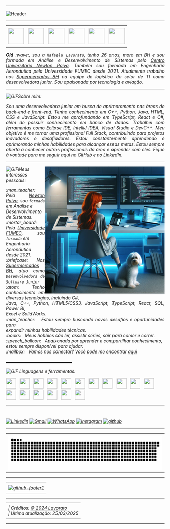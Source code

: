 -----

<div>
<img align="center" alt="Header" src="[img/github-header-image.png](https://github.com/rafaelalavorato/rafaelalavorato/blob/main/img/github-header-image.png)"/>
</div>

-----

<div align="center">
<table>
<tr>
 <td align="center" colspan="11"></td>
</tr> 
<tr>
<td><a href="https://github.com/rafaelalavorato" target="_blank"><img src="https://github.com/joaopauloaramuni/joaopauloaramuni/blob/main/img/github5.png?raw=true" width="50px" height="50px"/></a>
</td>
<td><a href="https://replit.com/@rafalavorato"><img src="https://github.com/joaopauloaramuni/joaopauloaramuni/blob/main/img/replit3.svg?raw=true" width="50px" height="50px"/></a>
</td>
<td><a href="mailto:rafaelajunqueiralp@gmail.com" target="_blank"><img src="https://github.com/joaopauloaramuni/joaopauloaramuni/blob/main/img/gmail3.png?raw=true" width="50px" height="50px"/></a>
</td>
<td><a href="https://wa.me/5531992220106" target="_blank"><img src="https://github.com/joaopauloaramuni/joaopauloaramuni/blob/main/img/wpp2.png?raw=true" width="50px" height="50px"/></a>
</td>
<td><a href="https://www.instagram.com/rafalavorato/" target="_blank"><img src="https://github.com/joaopauloaramuni/joaopauloaramuni/blob/main/img/insta2.png?raw=true" width="50px" height="50px"/></a>
</td>
<td><a href="https://www.linkedin.com/in/rafaelalavorato/" target="_blank"><img src="https://github.com/joaopauloaramuni/joaopauloaramuni/blob/main/img/linkedin2.png?raw=true" width="50px" height="50px"/></a>
</td>
</td>
</tr>
<tr>
 <td align="center" colspan="11"></td>
</tr> 
</table>

</div>
<div align="justify">
<i><b>Olá</b> :wave:, sou a <code>Rafaela Lavorato</code>, tenho 26 anos, moro em BH e sou formada em Análise e Desenvolvimento de Sistemas pelo <a href="https://newtonpaiva.br/" target="_blank">Centro Universitário Newton Paiva</a>. Também sou formada em Engenharia Aeronáutica pela Universidade FUMEC desde 2021. Atualmente trabalho nos <a href="https://www.supermercadosbh.com.br/belo-horizonte/" target="_blank">Supermercados BH</a> na equipe de logística do setor de TI como desenvolvedora junior. Sou apaixonada por tecnologia e aviação.
</div>

-----
<img height="20" alt="GIF" src="https://github.com/joaopauloaramuni/joaopauloaramuni/blob/main/img/soulgem.gif?raw=true"/>Sobre mim:

<div align="justify">
Sou uma desenvolvedora junior em busca de aprimoramento nas áreas de back-end e front-end. Tenho conhecimento em C++, Python, Java, HTML, CSS e JavaScript. Estou me aprofundando em TypeScript, React e C#, além de possuir conhecimento em banco de dados. Trabalhei com ferramentas como Eclipse IDE, IntelliJ IDEA, Visual Studio e DevC++. Meu objetivo é me tornar uma profissional Full Stack, contribuindo para projetos inovadores e desafiadores. Estou constantemente aprendendo e aprimorando minhas habilidades para alcançar essas metas. Estou sempre aberta a conhecer outros profissionais da área e aprender com eles. Fique à vontade para me seguir aqui no GitHub e no LinkedIn.
</div>

-----

<div>
<div>
<img align="right" alt="GIF" src="https://github.com/rafaelalavorato/rafaelalavorato/blob/main/img/imagem.png" width="380px" height="400px"/>
</div>

<img height="20" alt="GIF" src="https://github.com/joaopauloaramuni/joaopauloaramuni/blob/main/img/soulgem.gif?raw=true"/>Meus interesses pessoais:

<div align="justify">
<p> 
 :man_teacher: &nbsp; Pela <a href="https://newtonpaiva.br/" target="_blank">Newton Paiva</a>, sou <code>formada</code> em Análise e <br/> Desenvolvimento de Sistemas.<br />
:mortar_board: &nbsp; Pela <a href="https://www.fumec.br/" target="_blank">Universidade FUMEC</a>, sou <code>formada</code> em <br/> Engenharia Aeronáutica desde 2021. <br />
 :briefcase: &nbsp; Nos <a href="https://www.supermercadosbh.com.br/belo-horizonte/" target="_blank">Supermercados BH</a>, atuo como <code>Desenvolvedora de Software Junior</code><br/>
 <!-- <br/> desenvolvendo projetos utilizando ReactJs, Typescript, C# (.NET), <br/> Node.js, MongoDB e SQL. <br /> -->
 :atom: &nbsp; Tenho conhecimento em diversas tecnologias, incluindo C#,<br/ > Java, C++, Python, HTML5/CSS3, JavaScript, TypeScript, React, SQL, Power BI,  <br /> Excel e SolidWorks. <br />
  :man_teacher: &nbsp; Estou sempre buscando novos desafios e oportunidades para <br/> expandir minhas habilidades técnicas. <br />
 :books: &nbsp; Meus hobbies são ler, assistir séries, sair para comer e correr. <br/>
 :speech_balloon: &nbsp; Apaixonada por aprender e compartilhar conhecimento, <br/> estou sempre disponível para ajudar. <br />
 :mailbox: &nbsp; Vamos nos conectar? Você pode me encontrar <a href="rafaelajunqueiralp@gmail.com" target="_blank">aqui</a> <br />
</p>
</div>
</div>

▬▬▬▬▬▬▬▬▬▬▬▬▬▬▬

<div>

<img height="20" alt="GIF" src="https://github.com/joaopauloaramuni/joaopauloaramuni/blob/main/img/skills.gif?raw=true"/>&nbsp;Linguagens e ferramentas:

<code><a href="https://isocpp.org/" target="_blank"><img width="32" height="32" src="https://github.com/joaopauloaramuni/joaopauloaramuni/blob/main/img/cpp.svg?raw=true"/></a></code>
&nbsp; 
<code><a href="https://docs.microsoft.com/pt-br/dotnet/csharp/" target="_blank"><img width="32" height="32" src="https://github.com/joaopauloaramuni/joaopauloaramuni/blob/main/img/csharp.png?raw=true"/></a></code>
&nbsp;
<code><a href="https://www.python.org/" target="_blank"><img width="32" height="32" src="https://github.com/joaopauloaramuni/joaopauloaramuni/blob/main/img/python.png?raw=true"/></a></code>
&nbsp; 
<code><a href="https://www.java.com/pt-BR/" target="_blank"><img width="32" height="32" src="https://github.com/joaopauloaramuni/joaopauloaramuni/blob/main/img/java.png?raw=true"/></a></code>
&nbsp; 
<code><a href="https://www.w3schools.com/html/" target="_blank"><img width="32" height="32" src="https://github.com/joaopauloaramuni/joaopauloaramuni/blob/main/img/html.svg?raw=true"/></a></code>
&nbsp; 
<code><a href="https://www.w3schools.com/css/" target="_blank"><img width="32" height="32" src="https://github.com/joaopauloaramuni/joaopauloaramuni/blob/main/img/css.svg?raw=true"/></a></code>
&nbsp; 
<code><a href="https://www.w3schools.com/js/" target="_blank"><img width="32" height="32" src="https://github.com/joaopauloaramuni/joaopauloaramuni/blob/main/img/js.png?raw=true"/></a></code>
&nbsp; 
<code><a href="https://pt-br.reactjs.org/" target="_blank"><img width="32" height="32" src="https://github.com/joaopauloaramuni/joaopauloaramuni/blob/main/img/react.png?raw=true"/></a></code>
&nbsp; 
<code><a href="https://www.mysql.com/" target="_blank"><img width="32" height="32" src="https://github.com/joaopauloaramuni/joaopauloaramuni/blob/main/img/mysql.png?raw=true"/></a></code>
&nbsp; 
<code><a href="https://www.postgresql.org/" target="_blank"><img width="32" height="32" src="https://github.com/joaopauloaramuni/joaopauloaramuni/blob/main/img/postgresql.png?raw=true"/></a></code>
&nbsp;
<code><a href="https://www.mongodb.com/pt-br" target="_blank"><img width="32" height="32" src="https://github.com/joaopauloaramuni/joaopauloaramuni/blob/main/img/mongodb.png?raw=true"/></a></code>
&nbsp;
<code><a href="https://nodejs.org/en/" target="_blank"><img width="32" height="32" src="https://github.com/joaopauloaramuni/joaopauloaramuni/blob/main/img/nodejs.png?raw=true"/></a></code>
&nbsp;
<code><a href="https://nextjs.org/" target="_blank"><img width="32" height="32" src="https://github.com/joaopauloaramuni/joaopauloaramuni/blob/main/img/nextjs.png?raw=true"/></a></code>
&nbsp; 
<code><a href="https://insomnia.rest/" target="_blank"><img width="32" height="32" src="https://github.com/joaopauloaramuni/joaopauloaramuni/blob/main/img/insomnia.png?raw=true"/></a></code>
&nbsp;
<code><a href="https://redis.io/" target="_blank"><img width="32" height="32" src="https://github.com/joaopauloaramuni/joaopauloaramuni/blob/main/img/redis.png?raw=true"/></a></code>
&nbsp;
<code><a href="https://www.eclipse.org/downloads/" target="_blank"><img width="32" height="32" src="https://github.com/joaopauloaramuni/joaopauloaramuni/blob/main/img/eclipse.png?raw=true"/></a></code>
&nbsp; 
<code><a href="https://code.visualstudio.com/" target="_blank"><img width="32" height="32" src="https://github.com/joaopauloaramuni/joaopauloaramuni/blob/main/img/vs.png?raw=true"/></a></code>
&nbsp;

-----

<div>
<table align="right">
</table>
<a href="https://www.linkedin.com/in/rafaelalavorato/" target="_blank"><img alt="Linkedin" src="https://img.shields.io/badge/LinkedIn-0077B5?style=for-the-badge&logo=linkedin&logoColor=white"/></a>
<a href="mailto:rafaelajunqueiralp@gmail.com" target="_blank"><img alt="Gmail" src="https://img.shields.io/badge/Gmail-D14836?style=for-the-badge&logo=gmail&logoColor=white"/></a>
<a href="https://wa.me/553192220106" target="_blank"><img alt="WhatsApp" src="https://img.shields.io/badge/WhatsApp-25D366?style=for-the-badge&logo=whatsapp&logoColor=white"/></a>
<a href="https://www.instagram.com/rafalavorato/" target="_blank"><img alt="Instagram" src="https://img.shields.io/badge/Instagram-E4405F?style=for-the-badge&logo=instagram&logoColor=white"/></a>
<a href="https://github.com/rafaelalavorato" target="_blank"><img alt="github" src="https://img.shields.io/badge/GitHub-100000?style=for-the-badge&logo=github&logoColor=white"/></a>
</div>

-----


<div>
 <table>
<tr>
 <td align="center"></td>
</tr>
<tr>
 <td align="center"><a href="https://github.com/marketplace/actions/generate-snake-game-from-github-contribution-grid" target="_blank"><img align="center" alt="github-user-contribution" src="https://github.com/joaopauloaramuni/joaopauloaramuni/blob/main/img/github-user-contribution.svg?raw=true"/></a></td>
</tr>
<tr>
 <td align="center"></td>
</tr> 
</table>
</div>

-----

<div>
<table align="center">
<tr>
 <td align="center" colspan="2"></td>
</tr> 
<tr>
<td>
<a href="https://github.com/rafaelalavorato" target="_blank"><img align="center" width="400px" height="120px" src="https://github.com/joaopauloaramuni/joaopauloaramuni/blob/main/img/githubfooter1.png?raw=true" alt="github-footer1"/></a>
</td>
</tr>
<tr>
 <td align="center" colspan="2"></td>
</tr> 
</table>
</div>

-----

<div>
<table align="center">
<tr>
 <td align="center" colspan="2"></td>
</tr> 
<tr>
<td>
| Créditos: <a href="https://github.com/rafaelalavorato" target="_blank">© 2024 Lavorato</a><br />
| Última atualização: 25/03/2025
</td>
</tr>
<tr>
 <td align="center" colspan="2"></td>
</tr> 
</table>
</div>

-----

<!---
<div>
<img align="center" alt="Footer" width="1200px" height="20px" src="https://github.com/joaopauloaramuni/joaopauloaramuni/blob/main/img/footer-gray.gif?raw=true"/>
</div>
-->

<!-- Obrigada pela visita! -->













